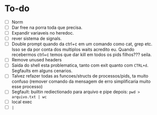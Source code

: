 # To-do

- [ ] Norm
- [ ] Dar free na porra toda que precisa.
- [ ] Expandir variaveis no heredoc.
- [ ] rever sistema de signals.
- [ ] Double prompt quando da ctrl+c em um comando como cat, grep etc. Isso se da por conta dos multiplos waits acredito eu. Quando recebermos ctrl+c temos que dar kill em todos os pids filhos??? seila.
- [ ] Remove unused headers
- [ ] Saida do shell esta problematica, tanto com exit quanto com `CTRL+d`. Segfaults em alguns cenarios.
- [ ] Talvez refazer todas as funcoes/structs de processos/pids, ta muito confuso (remover comando da mensagem de erro simplificaria muito esse processo)
- [ ] Segfault: builtin rediectionado para arquivo e pipe depois: `pwd > arquivo.txt | wc`
- [ ] local exec
- [ ] `|`
